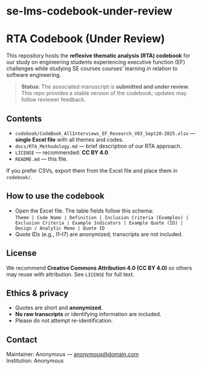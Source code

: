 # se-lms-codebook-under-review
# RTA Codebook (Under Review)

This repository hosts the **reflexive thematic analysis (RTA) codebook** for our study on engineering students experiencing executive function (EF) challenges while studying SE courses courses’ learning in relation to software engineering.

> **Status:** The associated manuscript is **submitted and under review**. This repo provides a stable version of the codebook; updates may follow reviewer feedback.

## Contents
- `codebook/CodeBook_AllInterviews_EF_Research_V03_Sept20-2025.xlsx` — **single Excel file** with all themes and codes.
- `docs/RTA_Methodology.md` — brief description of our RTA approach.
- `LICENSE` — recommended: **CC BY 4.0**.
- `README.md` — this file.

If you prefer CSVs, export them from the Excel file and place them in `codebook/`.

## How to use the codebook
- Open the Excel file. The table fields follow this schema:  
  `Theme | Code Name | Definition | Inclusion Criteria (Examples) | Exclusion Criteria | Example Indicators | Example Quote (ID) | Design / Analytic Memo | Quote ID`  
- Quote IDs (e.g., I1–I7) are anonymized; transcripts are not included.


## License
We recommend **Creative Commons Attribution 4.0 (CC BY 4.0)** so others may reuse with attribution. See `LICENSE` for full text.

## Ethics & privacy
- Quotes are short and **anonymized**.
- **No raw transcripts** or identifying information are included.
- Please do not attempt re-identification.

## Contact
Maintainer: Anonymous — anonymous@domain.com  
Institution: Anonymous

